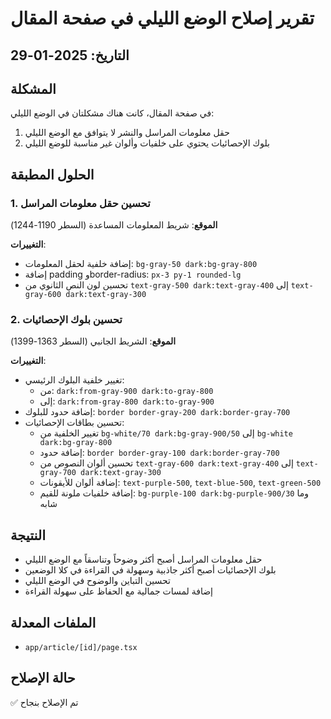 # تقرير إصلاح الوضع الليلي في صفحة المقال

## التاريخ: 2025-01-29

## المشكلة
في صفحة المقال، كانت هناك مشكلتان في الوضع الليلي:
1. حقل معلومات المراسل والنشر لا يتوافق مع الوضع الليلي
2. بلوك الإحصائيات يحتوي على خلفيات وألوان غير مناسبة للوضع الليلي

## الحلول المطبقة

### 1. تحسين حقل معلومات المراسل
**الموقع**: شريط المعلومات المساعدة (السطر 1190-1244)

**التغييرات**:
- إضافة خلفية لحقل المعلومات: `bg-gray-50 dark:bg-gray-800`
- إضافة padding وborder-radius: `px-3 py-1 rounded-lg`
- تحسين لون النص الثانوي من `text-gray-500 dark:text-gray-400` إلى `text-gray-600 dark:text-gray-300`

### 2. تحسين بلوك الإحصائيات
**الموقع**: الشريط الجانبي (السطر 1363-1399)

**التغييرات**:
- تغيير خلفية البلوك الرئيسي:
  - من: `dark:from-gray-900 dark:to-gray-800`
  - إلى: `dark:from-gray-800 dark:to-gray-900`
- إضافة حدود للبلوك: `border border-gray-200 dark:border-gray-700`
- تحسين بطاقات الإحصائيات:
  - تغيير الخلفية من `bg-white/70 dark:bg-gray-900/50` إلى `bg-white dark:bg-gray-800`
  - إضافة حدود: `border border-gray-100 dark:border-gray-700`
  - تحسين ألوان النصوص من `text-gray-600 dark:text-gray-400` إلى `text-gray-700 dark:text-gray-300`
  - إضافة ألوان للأيقونات: `text-purple-500`, `text-blue-500`, `text-green-500`
  - إضافة خلفيات ملونة للقيم: `bg-purple-100 dark:bg-purple-900/30` وما شابه

## النتيجة
- حقل معلومات المراسل أصبح أكثر وضوحاً وتناسقاً مع الوضع الليلي
- بلوك الإحصائيات أصبح أكثر جاذبية وسهولة في القراءة في كلا الوضعين
- تحسين التباين والوضوح في الوضع الليلي
- إضافة لمسات جمالية مع الحفاظ على سهولة القراءة

## الملفات المعدلة
- `app/article/[id]/page.tsx`

## حالة الإصلاح
✅ تم الإصلاح بنجاح 